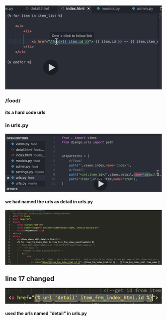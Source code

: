 ![tags and variable](../img/38.png)

### /food/    
#### its a hard code urls



### in urls.py 
![tags and variable](../img/39.png)

#### we had named the urls as detail in urls.py

![tags and variable](../img/40.png)
## line 17  changed
![tags and variable](../img/41.png)

#### used the urls named "detail" in urls.py